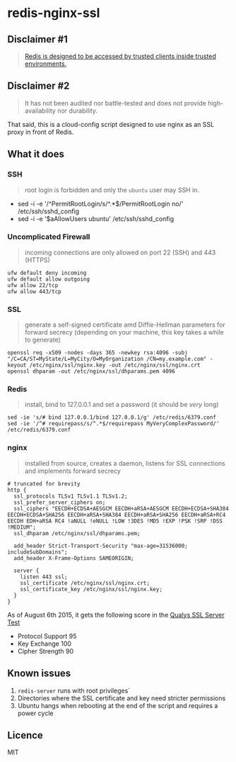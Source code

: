 # redis-nginx-ssl

## Disclaimer #1

> [Redis is designed to be accessed by trusted clients inside trusted environments.](http://redis.io/topics/security)

## Disclaimer #2

> It has not been audited nor battle-tested and does not provide high-availability nor durability.

That said, this is a cloud-config script designed to use nginx as an SSL proxy in front of Redis.

## What it does

### SSH

> root login is forbidden and only the `ubuntu` user may SSH in.

- sed -i -e '/^PermitRootLogin/s/^.*$/PermitRootLogin no/' /etc/ssh/sshd_config
- sed -i -e '$aAllowUsers ubuntu' /etc/ssh/sshd_config

### Uncomplicated Firewall

> incoming connections are only allowed on port 22 (SSH) and 443 (HTTPS)

```
ufw default deny incoming
ufw default allow outgoing
ufw allow 22/tcp
ufw allow 443/tcp
```

### SSL

> generate a self-signed certificate amd Diffie-Hellman parameters for forward secrecy (depending on your machine, this key takes a while to generate)

```
openssl req -x509 -nodes -days 365 -newkey rsa:4096 -subj "/C=CA/ST=MyState/L=MyCity/O=MyOrganization /CN=my.example.com" -keyout /etc/nginx/ssl/nginx.key -out /etc/nginx/ssl/nginx.crt
openssl dhparam -out /etc/nginx/ssl/dhparams.pem 4096
```

### Redis

> install, bind to 127.0.0.1 and set a password (it should be *very* long)

```
sed -ie 's/# bind 127.0.0.1/bind 127.0.0.1/g' /etc/redis/6379.conf
sed -ie '/^# requirepass/s/^.*$/requirepass MyVeryComplexPassword/' /etc/redis/6379.conf
```

### nginx

> installed from source, creates a daemon, listens for SSL connections and implements forward secrecy

```nginx
# truncated for brevity
http {
  ssl_protocols TLSv1 TLSv1.1 TLSv1.2;
  ssl_prefer_server_ciphers on;
  ssl_ciphers "EECDH+ECDSA+AESGCM EECDH+aRSA+AESGCM EECDH+ECDSA+SHA384 EECDH+ECDSA+SHA256 EECDH+aRSA+SHA384 EECDH+aRSA+SHA256 EECDH+aRSA+RC4 EECDH EDH+aRSA RC4 !aNULL !eNULL !LOW !3DES !MD5 !EXP !PSK !SRP !DSS !MEDIUM";
  ssl_dhparam /etc/nginx/ssl/dhparams.pem;
  
  add_header Strict-Transport-Security "max-age=31536000; includeSubDomains";
  add_header X-Frame-Options SAMEORIGIN;
  
  server {
    listen 443 ssl;
    ssl_certificate /etc/nginx/ssl/nginx.crt;
    ssl_certificate_key /etc/nginx/ssl/nginx.key;
  }
}
```

As of August 6th 2015, it gets the following score in the [Qualys SSL Server Test](https://www.ssllabs.com/ssltest/)
- Protocol Support 95
- Key Exchange 100
- Cipher Strength 90

## Known issues

1. `redis-server` runs with root privileges`
1. Directories where the SSL certificate and key need stricter permissions
1. Ubuntu hangs when rebooting at the end of the script and requires a power cycle

## Licence

MIT
